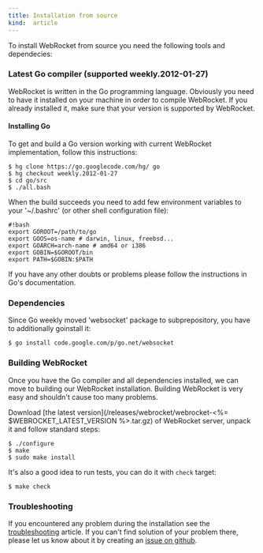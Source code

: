 ```yaml
---
title: Installation from source
kind:  article
---
```


To install WebRocket from source you need the following tools and dependecies:

### Latest Go compiler (supported weekly.2012-01-27)

WebRocket is written in the Go programming language. Obviously you need to
have it installed on your machine in order to compile WebRocket. If you already
installed it, make sure that your version is supported by WebRocket.

#### Installing Go

To get and build a Go version working with current WebRocket implementation,
follow this instructions:

    $ hg clone https://go.googlecode.com/hg/ go
    $ hg checkout weekly.2012-01-27
    $ cd go/src
    $ ./all.bash

When the build succeeds you need to add few environment variables to your
'~/.bashrc' (or other shell configuration file):

    #!bash
    export GOROOT=/path/to/go
    export GOOS=os-name # darwin, linux, freebsd...
    export GOARCH=arch-name # amd64 or i386
    export GOBIN=$GOROOT/bin
    export PATH=$GOBIN:$PATH
	
If you have any other doubts or problems please follow the instructions
in Go's documentation.

### Dependencies

Since Go weekly moved 'websocket' package to subprepository, you have to
additionally goinstall it:

    $ go install code.google.com/p/go.net/websocket

### Building WebRocket

Once you have the Go compiler and all dependencies installed, we can move
to building our WebRocket installation. Building WebRocket is very easy and
shouldn't cause too many problems. 

Download [the latest version](/releases/webrocket/webrocket-<%= $WEBROCKET_LATEST_VERSION %>.tar.gz)
of WebRocket server, unpack it and follow standard steps:

    $ ./configure
	$ make
    $ sudo make install
    
It's also a good idea to run tests, you can do it with `check` target:

	$ make check

### Troubleshooting

If you encountered any problem during the installation see the <a href="/install/troubles/">troubleshooting</a>
article. If you can't find solution of your problem there, please let us know about it by creating
an [issue on github](http://github.com/webrocket/webrocket/issues).
